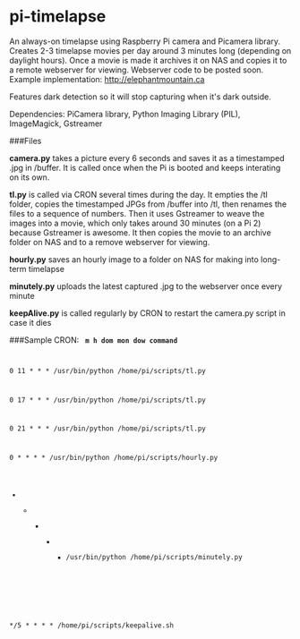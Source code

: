 # pi-timelapse
An always-on timelapse using Raspberry Pi camera and Picamera library. Creates 2-3 timelapse movies per day around 3 minutes long (depending on daylight hours). Once a movie is made it archives it on NAS and copies it to a remote webserver for viewing. Webserver code to be posted soon. Example implementation: http://elephantmountain.ca

Features dark detection so it will stop capturing when it's dark outside. 

Dependencies:
PiCamera library, Python Imaging Library (PIL),
ImageMagick,
Gstreamer

###Files

**camera.py** takes a picture every 6 seconds and saves it as a timestamped .jpg in /buffer. It is called once when the Pi is booted and keeps interating on its own.

**tl.py** is called via CRON several times during the day. It empties the /tl folder, copies the timestamped JPGs from /buffer into /tl, then renames the files to a sequence of numbers. Then it uses Gstreamer to weave the images into a movie, which only takes around 30 minutes (on a Pi 2) because Gstreamer is awesome. It then copies the movie to an archive folder on NAS and to a remove webserver for viewing.

**hourly.py** saves an hourly image to a folder on NAS for making into long-term timelapse

**minutely.py** uploads the latest captured .jpg to the webserver once every minute

**keepAlive.py** is called regularly by CRON to restart the camera.py script in case it dies


###Sample CRON:
<code>
**m h  dom mon dow   command**

0 11 * * * /usr/bin/python /home/pi/scripts/tl.py

0 17 * * * /usr/bin/python /home/pi/scripts/tl.py

0 21 * * * /usr/bin/python /home/pi/scripts/tl.py

0 * * * * /usr/bin/python /home/pi/scripts/hourly.py

* * * * * /usr/bin/python /home/pi/scripts/minutely.py

*/5 * * * * /home/pi/scripts/keepalive.sh

</code>
